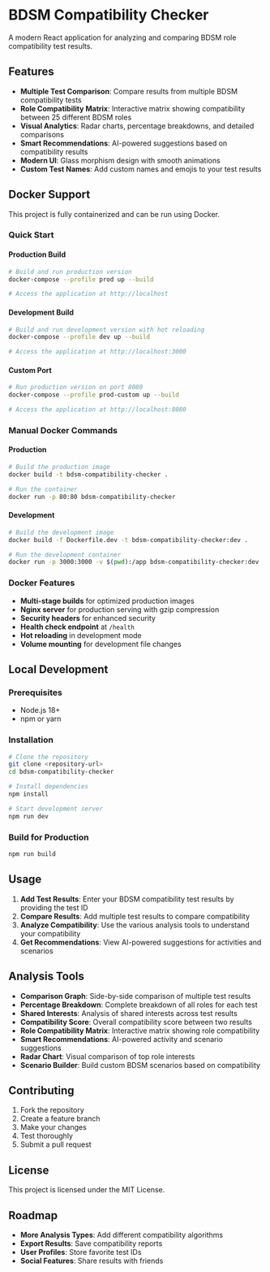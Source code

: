 # BDSM Compatibility Checker

A modern React application for analyzing and comparing BDSM role compatibility test results.

## Features

- **Multiple Test Comparison**: Compare results from multiple BDSM compatibility tests
- **Role Compatibility Matrix**: Interactive matrix showing compatibility between 25 different BDSM roles
- **Visual Analytics**: Radar charts, percentage breakdowns, and detailed comparisons
- **Smart Recommendations**: AI-powered suggestions based on compatibility results
- **Modern UI**: Glass morphism design with smooth animations
- **Custom Test Names**: Add custom names and emojis to your test results

## Docker Support

This project is fully containerized and can be run using Docker.

### Quick Start

#### Production Build
```bash
# Build and run production version
docker-compose --profile prod up --build

# Access the application at http://localhost
```

#### Development Build
```bash
# Build and run development version with hot reloading
docker-compose --profile dev up --build

# Access the application at http://localhost:3000
```

#### Custom Port
```bash
# Run production version on port 8080
docker-compose --profile prod-custom up --build

# Access the application at http://localhost:8080
```

### Manual Docker Commands

#### Production
```bash
# Build the production image
docker build -t bdsm-compatibility-checker .

# Run the container
docker run -p 80:80 bdsm-compatibility-checker
```

#### Development
```bash
# Build the development image
docker build -f Dockerfile.dev -t bdsm-compatibility-checker:dev .

# Run the development container
docker run -p 3000:3000 -v $(pwd):/app bdsm-compatibility-checker:dev
```

### Docker Features

- **Multi-stage builds** for optimized production images
- **Nginx server** for production serving with gzip compression
- **Security headers** for enhanced security
- **Health check endpoint** at `/health`
- **Hot reloading** in development mode
- **Volume mounting** for development file changes

## Local Development

### Prerequisites
- Node.js 18+
- npm or yarn

### Installation
```bash
# Clone the repository
git clone <repository-url>
cd bdsm-compatibility-checker

# Install dependencies
npm install

# Start development server
npm run dev
```

### Build for Production
```bash
npm run build
```

## Usage

1. **Add Test Results**: Enter your BDSM compatibility test results by providing the test ID
2. **Compare Results**: Add multiple test results to compare compatibility
3. **Analyze Compatibility**: Use the various analysis tools to understand your compatibility
4. **Get Recommendations**: View AI-powered suggestions for activities and scenarios

## Analysis Tools

- **Comparison Graph**: Side-by-side comparison of multiple test results
- **Percentage Breakdown**: Complete breakdown of all roles for each test
- **Shared Interests**: Analysis of shared interests across test results
- **Compatibility Score**: Overall compatibility score between two results
- **Role Compatibility Matrix**: Interactive matrix showing role compatibility
- **Smart Recommendations**: AI-powered activity and scenario suggestions
- **Radar Chart**: Visual comparison of top role interests
- **Scenario Builder**: Build custom BDSM scenarios based on compatibility

## Contributing

1. Fork the repository
2. Create a feature branch
3. Make your changes
4. Test thoroughly
5. Submit a pull request

## License

This project is licensed under the MIT License.

## Roadmap

- **More Analysis Types**: Add different compatibility algorithms
- **Export Results**: Save compatibility reports
- **User Profiles**: Store favorite test IDs
- **Social Features**: Share results with friends

